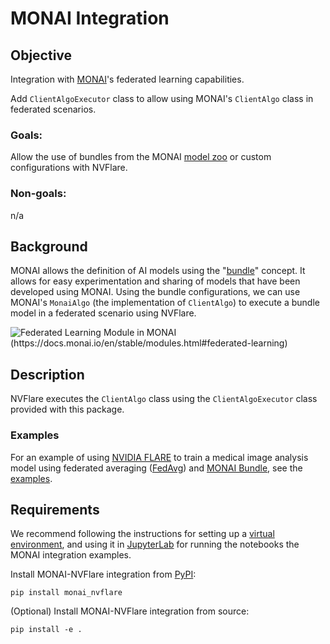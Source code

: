 # MONAI Integration

## Objective
Integration with [MONAI](https://monai.io/)'s federated learning capabilities.

Add `ClientAlgoExecutor` class to allow using MONAI's `ClientAlgo` class in federated scenarios.

### Goals:

Allow the use of bundles from the MONAI [model zoo](https://github.com/Project-MONAI/model-zoo) or custom configurations with NVFlare.

### Non-goals:

n/a

## Background
MONAI allows the definition of AI models using the "[bundle](https://docs.monai.io/en/latest/bundle.html)" concept. 
It allows for easy experimentation and sharing of models that have been developed using MONAI.
Using the bundle configurations, we can use MONAI's `MonaiAlgo` (the implementation of `ClientAlgo`) to execute a bundle model in a federated scenario using NVFlare.

![Federated Learning Module in MONAI (https://docs.monai.io/en/stable/modules.html#federated-learning)](https://docs.monai.io/en/stable/_images/federated.svg)

## Description
NVFlare executes the `ClientAlgo` class using the `ClientAlgoExecutor` class provided with this package.

### Examples

For an example of using [NVIDIA FLARE](https://nvflare.readthedocs.io/en/main/index.html) to train
a medical image analysis model using federated averaging ([FedAvg](https://arxiv.org/abs/1602.05629))
and [MONAI Bundle](https://docs.monai.io/en/latest/mb_specification.html),
see the [examples](./examples/README.md).

## Requirements

We recommend following the instructions for setting up a [virtual environment](../../examples/README.md#set-up-a-virtual-environment),
and using it in [JupyterLab](../../examples/README.md#set-up-jupyterlab-for-notebooks) for running the notebooks the MONAI integration examples.

Install MONAI-NVFlare integration from [PyPI](https://pypi.org/):
```
pip install monai_nvflare
```

(Optional) Install MONAI-NVFlare integration from source:
```
pip install -e .
```
